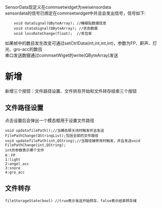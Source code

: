 SensorData现定义在commsetwidget为weisensordata<br>
sensordata的信号已绑定在commsetwidget中并且会发出信号，信号如下:
```
    void dataSignal(QByteArray); //睡眠贴数据信息
    void stataSignal(QByteArray); //状态数据
    void lossRateChange(float);  //丢包率
```
如果帧中的数目发生改变可通过setCtrlData(int,int,int,int)，参数为FP、鼾声、灯光、gro-acc的数目<br>
串口发送数据通过commsetWiget的write(QByteArray)发送

# 新增
新增三个按钮：文件路径设置、文件转存开始和文件转存结束三个按钮<br>
## 文件路径设置
点击设置后会弹出一个模态框用于设置文件路径<br>
```
void updatafilePath();//当模态框关闭时触发并且发送FilePathChange(QStringList);包括全部的文件路径
void updatefilePath(int,QString);//当路径被修改时触发，并且发送void FilePathChange(int,QString);
int的参数表示哪个文件
0：FP
1:light
2:angel_acc
3:snore
4:gro_acc
```
## 文件转存
```
fileStorageState(bool) //true表示发送开始转存，false表示结束转存储
```
